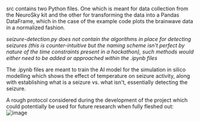src contains two Python files. One which is meant for data collection from the NeuroSky kit and the other for transforming the data into a Pandas DataFrame, which in the case of the example code plots the brainwave data in a normalized fashion.

*seizure-detection.py does not contain the algorithms in place for detecting seizures (this is counter-intuitive but the naming scheme isn't perfect by nature of the time constraints present in a hackathon), such methods would either need to be added or approached within the .ipynb files*  


The .ipynb files are meant to train the AI model for the simulation in silico modelling which shows the effect of temperature on seizure activity, along with establishing what is a seizure vs. what isn't, essentially detecting the seizure.

A rough protocol considered during the development of the project which could potentially be used for future research when fully fleshed out:
![image](https://github.com/user-attachments/assets/5f1e0e2a-fd23-4264-9e2c-76eabc855ef4)

